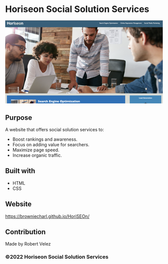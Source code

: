 # Horiseon Social Solution Services
![](./assets/images/Screen%20Shot%202022-03-12%20at%205.47.54%20PM.png)

## Purpose
A website that offers social solution services to:
* Boost rankings and awareness.
* Focus on adding value for searchers.
* Maximize page speed.
* Increase organic traffic.

## Built with
* HTML
* CSS

## Website
https://browniecharl.github.io/HoriSEOn/

## Contribution
Made by Robert Velez

### ©️2022 Horiseon Social Solution Services